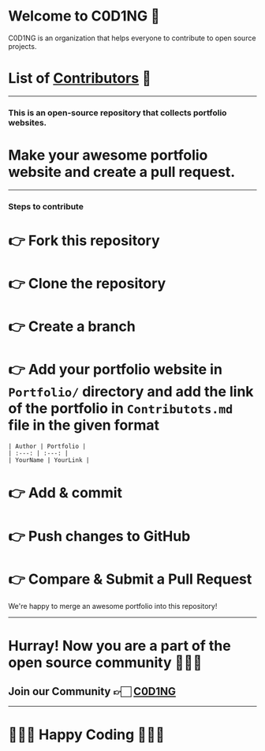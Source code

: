 # Welcome to C0D1NG 🥳

C0D1NG is an organization that helps everyone to contribute to open source projects.

# List of [Contributors](https://github.com/C0D1NG/Profile/blob/master/Contributors.md) 🚀

---

### This is an open-source repository that collects portfolio websites.

# Make your awesome portfolio website and create a pull request.

---

### Steps to contribute

# 👉 Fork this repository

# 👉 Clone the repository

# 👉 Create a branch

# 👉 Add your portfolio website in `Portfolio/` directory and add the link of the portfolio in `Contributots.md` file in the given format

```
| Author | Portfolio |
| :---: | :---: |
| YourName | YourLink |
```

# 👉 Add & commit

# 👉 Push changes to GitHub

# 👉 Compare & Submit a Pull Request

We're happy to merge an awesome portfolio into this repository!

---

# Hurray! Now you are a part of the open source community 🚀🚀🚀

## Join our Community 👉🏻 [C0D1NG](https://t.me/C0D1NG)

---

# 👨🏻‍💻 **Happy Coding** 👩🏻‍💻
